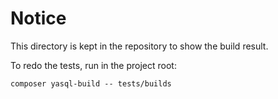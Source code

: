 # Notice

This directory is kept in the repository to show the build result.

To redo the tests, run in the project root:

`composer yasql-build -- tests/builds`
